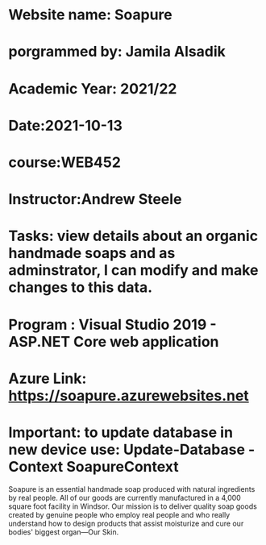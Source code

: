 Website name: Soapure
==================================================================================================================
porgrammed by: Jamila Alsadik
===================================================================================================================
Academic Year: 2021/22
===================================================================================================================
Date:2021-10-13
===================================================================================================================
course:WEB452
===================================================================================================================
Instructor:Andrew Steele
====================================================================================================================
Tasks: view details about an organic handmade soaps and as adminstrator, I can modify and make changes to this data.
=====================================================================================================================
Program : Visual Studio 2019 - ASP.NET Core web application
=====================================================================================================================
Azure Link: https://soapure.azurewebsites.net 
====================================================================================================================
Important: to update database in new device use:
Update-Database -Context SoapureContext
====================================================================================================================
Soapure is an essential handmade soap produced with natural ingredients by real people.
All of our goods are currently manufactured in a 4,000 square foot facility in Windsor. 
Our mission is to deliver quality soap goods created by genuine people who employ real people and who 
really understand how to design products that assist moisturize and cure our bodies' biggest organ—Our Skin.

